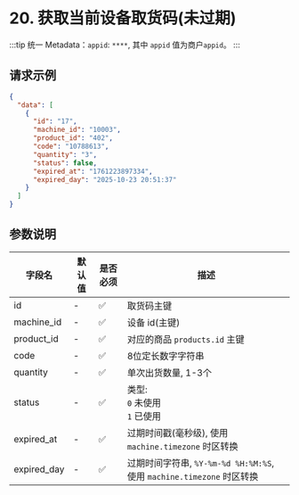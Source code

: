 # 20. 获取当前设备取货码(未过期)

:::tip
统一 Metadata：`appid`: `****`, 其中 `appid` 值为商户`appid`。
:::

## 请求示例

```json
{
  "data": [
    {
      "id": "17",
      "machine_id": "10003",
      "product_id": "402",
      "code": "10788613",
      "quantity": "3",
      "status": false,
      "expired_at": "1761223897334",
      "expired_day": "2025-10-23 20:51:37"
    }
  ]
}
```

## 参数说明

| 字段名         | 默认值 | 是否必须 | 描述                                                       |
|-------------|-----|------|----------------------------------------------------------|
| id          | -   | ✅    | 取货码主键                                                    |
| machine_id  | -   | ✅    | 设备 id(主键)                                                |
| product_id  | -   | ✅    | 对应的商品 `products.id` 主键                                   |
| code        | -   | ✅    | 8位定长数字字符串                                                |
| quantity    | -   | ✅    | 单次出货数量, 1-3个                                             |
| status      | -   | ✅    | 类型:<br /> `0` 未使用<br /> `1` 已使用                          |
| expired_at  | -   | ✅    | 过期时间戳(毫秒级), 使用 `machine.timezone` 时区转换                   |
| expired_day | -   | ✅    | 过期时间字符串, `%Y-%m-%d %H:%M:%S`, 使用 `machine.timezone` 时区转换 |
